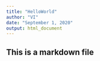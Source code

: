 ```yaml
---
title: "HelloWorld"
author: "VI"
date: "September 1, 2020"
output: html_document
---
```



## This is a markdown file
